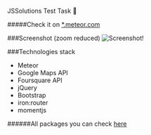 JSSolutions Test Task :pray:

#####Check it on [*.meteor.com](http://maksimkasolutions.meteor.com/)

###Screenshot (zoom reduced)
![Screenshot!](http://i66.tinypic.com/10i9rhc.png)

###Technologies stack
* Meteor
* Google Maps API
* Foursquare API
* jQuery
* Bootstrap
* iron:router
* momentjs

######All packages you can check [here](https://github.com/CandyOgre/solutions-test/blob/master/.meteor/packages)
